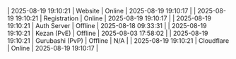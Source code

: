 | 2025-08-19 19:10:21 | Website | Online | 2025-08-19 19:10:17 |
| 2025-08-19 19:10:21 | Registration | Online | 2025-08-19 19:10:17 |
| 2025-08-19 19:10:21 | Auth Server | Offline | 2025-08-18 09:33:31 |
| 2025-08-19 19:10:21 | Kezan (PvE) | Offline | 2025-08-03 17:58:02 |
| 2025-08-19 19:10:21 | Gurubashi (PvP) | Offline | N/A |
| 2025-08-19 19:10:21 | Cloudflare | Online | 2025-08-19 19:10:17 |

